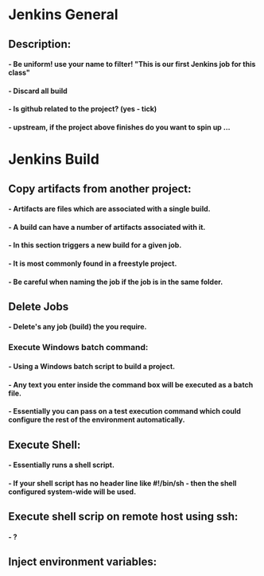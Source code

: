 # Jenkins General

## Description:

#### - Be uniform! use your name to filter! "This is our first Jenkins job for this class"

#### - Discard all build

#### - Is github related to the project? (yes - tick)

#### - upstream, if the project above finishes do you want to spin up ...







# Jenkins Build

## Copy artifacts from another project:

#### - Artifacts are files which are associated with a single build.
#### - A build can have a number of artifacts associated with it.
#### - In this section triggers a new build for a given job.
#### - It is most commonly found in a freestyle project.
#### - Be careful when naming the job if the job is in the same folder.

## Delete Jobs

#### - Delete's any job (build) the you require.

### Execute Windows batch command:

#### - Using a Windows batch script to build a project.
#### - Any text you enter inside the command box will be executed as a batch file.
#### - Essentially you can pass on a test execution command which could configure the rest of the environment automatically.

## Execute Shell:

#### - Essentially runs a shell script.
#### - If your shell script has no header line like #!/bin/sh - then the shell configured system-wide will be used.

## Execute shell scrip on remote host using ssh:

#### - ?

## Inject environment variables:
